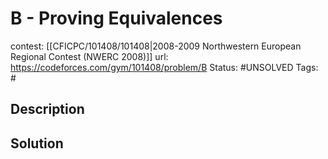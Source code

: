# B - Proving Equivalences

contest: [[CFICPC/101408/101408|2008-2009 Northwestern European Regional Contest (NWERC 2008)]]
url: https://codeforces.com/gym/101408/problem/B
Status: #UNSOLVED
Tags: #

## Description

## Solution

